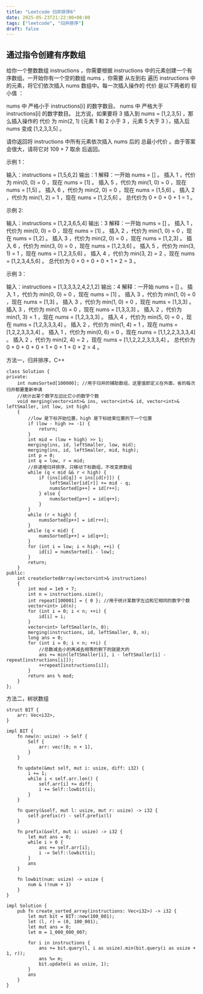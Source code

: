 ```yaml
---
title: "Leetcode 归并排序6"
date: 2025-05-23T21:22:00+08:00
tags: ["leetcode", "归并排序"]
draft: false
---
```


## 通过指令创建有序数组

给你一个整数数组 instructions ，你需要根据 instructions 中的元素创建一个有序数组。一开始你有一个空的数组 nums ，你需要 从左到右 遍历 instructions 中的元素，将它们依次插入 nums 数组中。每一次插入操作的 代价 是以下两者的 较小值 ：

nums 中 严格小于  instructions[i] 的数字数目。
nums 中 严格大于  instructions[i] 的数字数目。
比方说，如果要将 3 插入到 nums = [1,2,3,5] ，那么插入操作的 代价 为 min(2, 1) (元素 1 和  2 小于 3 ，元素 5 大于 3 ），插入后 nums 变成 [1,2,3,3,5] 。

请你返回将 instructions 中所有元素依次插入 nums 后的 总最小代价 。由于答案会很大，请将它对 109 + 7 取余 后返回。

示例 1：

输入：instructions = [1,5,6,2]
输出：1
解释：一开始 nums = [] 。
插入 1 ，代价为 min(0, 0) = 0 ，现在 nums = [1] 。
插入 5 ，代价为 min(1, 0) = 0 ，现在 nums = [1,5] 。
插入 6 ，代价为 min(2, 0) = 0 ，现在 nums = [1,5,6] 。
插入 2 ，代价为 min(1, 2) = 1 ，现在 nums = [1,2,5,6] 。
总代价为 0 + 0 + 0 + 1 = 1 。

示例 2:

输入：instructions = [1,2,3,6,5,4]
输出：3
解释：一开始 nums = [] 。
插入 1 ，代价为 min(0, 0) = 0 ，现在 nums = [1] 。
插入 2 ，代价为 min(1, 0) = 0 ，现在 nums = [1,2] 。
插入 3 ，代价为 min(2, 0) = 0 ，现在 nums = [1,2,3] 。
插入 6 ，代价为 min(3, 0) = 0 ，现在 nums = [1,2,3,6] 。
插入 5 ，代价为 min(3, 1) = 1 ，现在 nums = [1,2,3,5,6] 。
插入 4 ，代价为 min(3, 2) = 2 ，现在 nums = [1,2,3,4,5,6] 。
总代价为 0 + 0 + 0 + 0 + 1 + 2 = 3 。

示例 3：

输入：instructions = [1,3,3,3,2,4,2,1,2]
输出：4
解释：一开始 nums = [] 。
插入 1 ，代价为 min(0, 0) = 0 ，现在 nums = [1] 。
插入 3 ，代价为 min(1, 0) = 0 ，现在 nums = [1,3] 。
插入 3 ，代价为 min(1, 0) = 0 ，现在 nums = [1,3,3] 。
插入 3 ，代价为 min(1, 0) = 0 ，现在 nums = [1,3,3,3] 。
插入 2 ，代价为 min(1, 3) = 1 ，现在 nums = [1,2,3,3,3] 。
插入 4 ，代价为 min(5, 0) = 0 ，现在 nums = [1,2,3,3,3,4] 。
​​​​​插入 2 ，代价为 min(1, 4) = 1 ，现在 nums = [1,2,2,3,3,3,4] 。
插入 1 ，代价为 min(0, 6) = 0 ，现在 nums = [1,1,2,2,3,3,3,4] 。
插入 2 ，代价为 min(2, 4) = 2 ，现在 nums = [1,1,2,2,2,3,3,3,4] 。
总代价为 0 + 0 + 0 + 0 + 1 + 0 + 1 + 0 + 2 = 4 。

方法一，归并排序，C++
```
class Solution {
private:
    int numsSorted[100000]; //用于归并的辅助数组，这里值即定义在外面，省的每次归并都要重新申请
    //统计出某个数字左边比它小的数字个数
    void merging(vector<int>& ins, vector<int>& id, vector<int>& leftSmaller, int low, int high)
    {
        //low 是下标开始位置，high 是下标结束位置的下一个位置
        if (low - high >= -1) {
            return;
        }
        int mid = (low + high) >> 1;
        merging(ins, id, leftSmaller, low, mid);
        merging(ins, id, leftSmaller, mid, high);
        int p = 0;
        int q = low, r = mid;
        //非递增归并排序，只移动下标数组，不改变原数组
        while (q < mid && r < high) {
            if (ins[id[q]] < ins[id[r]]) {
                leftSmaller[id[r]] += mid - q;
                numsSorted[p++] = id[r++];
            } else {
                numsSorted[p++] = id[q++];
            }
        }
        while (r < high) {
            numsSorted[p++] = id[r++];
        }
        while (q < mid) {
            numsSorted[p++] = id[q++];
        }
        for (int i = low; i < high; ++i) {
            id[i] = numsSorted[i - low];
        }
        return;
    }
public:
    int createSortedArray(vector<int>& instructions) 
    {
        int mod = 1e9 + 7;
        int n = instructions.size();
        int repeat[100001] = { 0 }; //用于统计某数字左边和它相同的数字个数
        vector<int> id(n);
        for (int i = 0; i < n; ++i) {
            id[i] = i;
        }
        vector<int> leftSmaller(n, 0);
        merging(instructions, id, leftSmaller, 0, n);
        long ans = 0;
        for (int i = 0; i < n; ++i) {
            //总数减去小的再减去相等的剩下的就是大的
            ans += min(leftSmaller[i], i - leftSmaller[i] - repeat[instructions[i]]);
            ++repeat[instructions[i]];
        }
        return ans % mod;
    }
};
```

方法二，树状数组
```
struct BIT {
    arr: Vec<i32>,
}

impl BIT {
    fn new(n: usize) -> Self {
        Self {
            arr: vec![0; n + 1],
        }
    }

    fn update(&mut self, mut i: usize, diff: i32) {
        i += 1;
        while i < self.arr.len() {
            self.arr[i] += diff;
            i += Self::lowbit(i);
        }
    }

    fn query(&self, mut l: usize, mut r: usize) -> i32 {
        self.prefix(r) - self.prefix(l)
    }

    fn prefix(&self, mut i: usize) -> i32 {
        let mut ans = 0;
        while i > 0 {
            ans += self.arr[i];
            i -= Self::lowbit(i);
        }
        ans
    }

    fn lowbit(num: usize) -> usize {
        num & (!num + 1)
    }
}

impl Solution {
    pub fn create_sorted_array(instructions: Vec<i32>) -> i32 {
        let mut bit = BIT::new(100_001);
        let (l, r) = (0, 100_001);
        let mut ans = 0;
        let m = 1_000_000_007;

        for i in instructions {
            ans += bit.query(l, i as usize).min(bit.query(i as usize + 1, r));
            ans %= m;
            bit.update(i as usize, 1);
        }
        ans
    }
}
```
